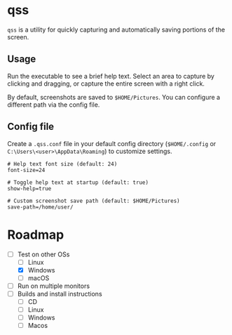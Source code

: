 # qss

`qss` is a utility for quickly capturing and automatically saving portions of the screen.

## Usage

Run the executable to see a brief help text. Select an area to capture by clicking and dragging, or capture the entire screen with a right click.

By default, screenshots are saved to `$HOME/Pictures`. You can configure a different path via the config file.

## Config file

Create a `.qss.conf` file in your default config directory (`$HOME/.config` or `C:\Users\<user>\AppData\Roaming`) to customize settings.

```
# Help text font size (default: 24)
font-size=24

# Toggle help text at startup (default: true)
show-help=true

# Custom screenshot save path (default: $HOME/Pictures)
save-path=/home/user/
```

# Roadmap

- [ ] Test on other OSs
  - [ ] Linux
  - [x] Windows
  - [ ] macOS
- [ ] Run on multiple monitors
- [ ] Builds and install instructions
  - [ ] CD
  - [ ] Linux
  - [ ] Windows
  - [ ] Macos
